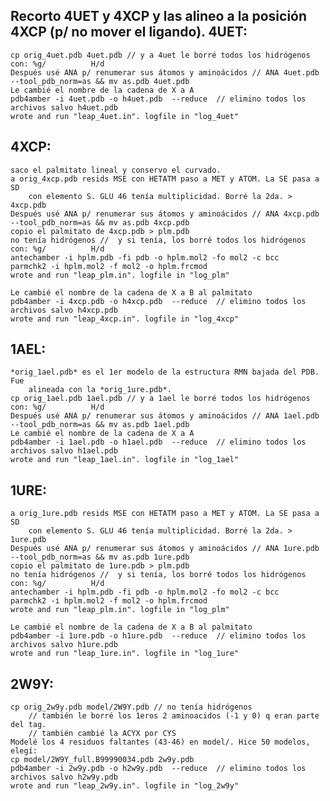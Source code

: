 Recorto 4UET y 4XCP y las alineo a la posición 4XCP (p/ no mover el ligando).
4UET:
-----
    cp orig_4uet.pdb 4uet.pdb // y a 4uet le borré todos los hidrógenos con: %g/          H/d
    Después usé ANA p/ renumerar sus átomos y aminoácidos // ANA 4uet.pdb --tool_pdb_norm=as && mv as.pdb 4uet.pdb
    Le cambié el nombre de la cadena de X a A
    pdb4amber -i 4uet.pdb -o h4uet.pdb  --reduce  // elimino todos los archivos salvo h4uet.pdb
    wrote and run "leap_4uet.in". logfile in "log_4uet"

4XCP:
-----
    saco el palmitato lineal y conservo el curvado. 
    a orig_4xcp.pdb resids MSE con HETATM paso a MET y ATOM. La SE pasa a SD
        con elemento S. GLU 46 tenía multiplicidad. Borré la 2da. > 4xcp.pdb
    Después usé ANA p/ renumerar sus átomos y aminoácidos // ANA 4xcp.pdb --tool_pdb_norm=as && mv as.pdb 4xcp.pdb
    copio el palmitato de 4xcp.pdb > plm.pdb
    no tenía hidrógenos //  y si tenía, los borré todos los hidrógenos con: %g/          H/d
    antechamber -i hplm.pdb -fi pdb -o hplm.mol2 -fo mol2 -c bcc
    parmchk2 -i hplm.mol2 -f mol2 -o hplm.frcmod
    wrote and run "leap_plm.in". logfile in "log_plm"

    Le cambié el nombre de la cadena de X a B al palmitato 
    pdb4amber -i 4xcp.pdb -o h4xcp.pdb  --reduce  // elimino todos los archivos salvo h4xcp.pdb
    wrote and run "leap_4xcp.in". logfile in "log_4xcp"

1AEL:
-----
    *orig_1ael.pdb* es el 1er modelo de la estructura RMN bajada del PDB. Fue
        alineada con la *orig_1ure.pdb*.
    cp orig_1ael.pdb 1ael.pdb // y a 1ael le borré todos los hidrógenos con: %g/          H/d
    Después usé ANA p/ renumerar sus átomos y aminoácidos // ANA 1ael.pdb --tool_pdb_norm=as && mv as.pdb 1ael.pdb
    Le cambié el nombre de la cadena de X a A
    pdb4amber -i 1ael.pdb -o h1ael.pdb  --reduce  // elimino todos los archivos salvo h1ael.pdb
    wrote and run "leap_1ael.in". logfile in "log_1ael"

1URE:
-----
    a orig_1ure.pdb resids MSE con HETATM paso a MET y ATOM. La SE pasa a SD
        con elemento S. GLU 46 tenía multiplicidad. Borré la 2da. > 1ure.pdb
    Después usé ANA p/ renumerar sus átomos y aminoácidos // ANA 1ure.pdb --tool_pdb_norm=as && mv as.pdb 1ure.pdb
    copio el palmitato de 1ure.pdb > plm.pdb
    no tenía hidrógenos //  y si tenía, los borré todos los hidrógenos con: %g/          H/d
    antechamber -i hplm.pdb -fi pdb -o hplm.mol2 -fo mol2 -c bcc
    parmchk2 -i hplm.mol2 -f mol2 -o hplm.frcmod
    wrote and run "leap_plm.in". logfile in "log_plm"

    Le cambié el nombre de la cadena de X a B al palmitato 
    pdb4amber -i 1ure.pdb -o h1ure.pdb  --reduce  // elimino todos los archivos salvo h1ure.pdb
    wrote and run "leap_1ure.in". logfile in "log_1ure"

2W9Y:
-----
    cp orig_2w9y.pdb model/2W9Y.pdb // no tenía hidrógenos 
        // también le borré los 1eros 2 aminoacidos (-1 y 0) q eran parte del tag.
        // también cambié la ACYX por CYS
    Modelé los 4 residuos faltantes (43-46) en model/. Hice 50 modelos, elegí: 
    cp model/2W9Y_full.B99990034.pdb 2w9y.pdb
    pdb4amber -i 2w9y.pdb -o h2w9y.pdb  --reduce  // elimino todos los archivos salvo h2w9y.pdb
    wrote and run "leap_2w9y.in". logfile in "log_2w9y"
